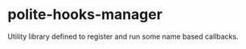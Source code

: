 polite-hooks-manager
====================

Utility library defined to register and run some name based callbacks.
